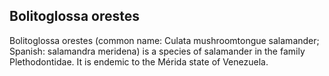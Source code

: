 ## Bolitoglossa orestes

Bolitoglossa orestes (common name: Culata mushroomtongue salamander; Spanish: salamandra meridena) is a species of salamander in the family Plethodontidae. It is endemic to the Mérida state of Venezuela.